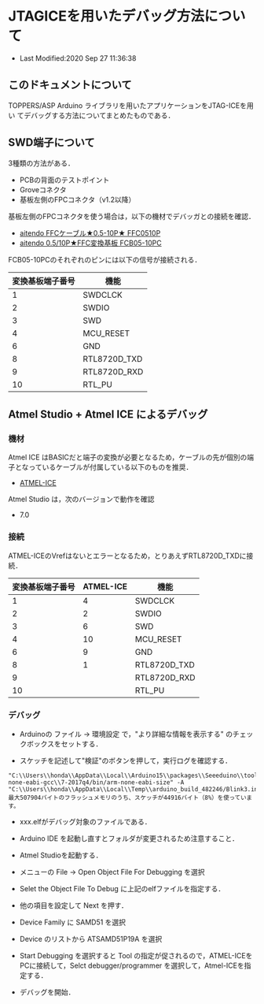 # JTAGICEを用いたデバッグ方法について
- Last Modified:2020 Sep 27 11:36:38

## このドキュメントについて
TOPPERS/ASP Arduino ライブラリを用いたアプリケーションをJTAG-ICEを用い
てデバッグする方法についてまとめたものである．

## SWD端子について
3種類の方法がある．
- PCBの背面のテストポイント
- Groveコネクタ
- 基板左側のFPCコネクタ（v1.2以降）

基板左側のFPCコネクタを使う場合は，以下の機材でデバッガとの接続を確認．

- [aitendo FFCケーブル★0.5-10P★ FFC0510P](https://www.aitendo.com/product/7614)
- [aitendo 0.5/10P★FFC変換基板 FCB05-10PC](https://www.aitendo.com/product/18491)

FCB05-10PCのそれぞれのピンには以下の信号が接続される．

| 変換基板端子番号 | 機能 |
----|---- 
| 1 | SWDCLCK   | 
| 2 | SWDIO        | 
| 3 | SWD          | 
| 4 | MCU_RESET    | 
| 6 | GND          | 
| 8 | RTL8720D_TXD   | 
| 9 | RTL8720D_RXD   | 
| 10 | RTL_PU   | 

## Atmel Studio + Atmel ICE によるデバッグ

### 機材

Atmel ICE はBASICだと端子の変換が必要となるため，ケーブルの先が個別の端子となっているケーブルが付属している以下のものを推奨．

- [ATMEL-ICE](https://www.digikey.jp/product-detail/ja/microchip-technology/ATATMEL-ICE/ATATMEL-ICE-ND/4753379)

Atmel Studio は，次のバージョンで動作を確認

- 7.0

### 接続

ATMEL-ICEのVrefはないとエラーとなるため，とりあえずRTL8720D_TXDに接続．

| 変換基板端子番号 | ATMEL-ICE | 機能 |
----|----|----  
| 1 | 4  | SWDCLCK   | 
| 2 | 2  | SWDIO        | 
| 3 | 6  | SWD          | 
| 4 | 10 | MCU_RESET    | 
| 6 |  9 | GND          | 
| 8 |  1 | RTL8720D_TXD   | 
| 9 |    | RTL8720D_RXD   | 
| 10 |   | RTL_PU   | 

### デバッグ

- Arduinoの ファイル → 環境設定 で，"より詳細な情報を表示する" のチェックボックスをセットする．

- スケッチを記述して"検証"のボタンを押して，実行ログを確認する．


```
"C:\\Users\\honda\\AppData\\Local\\Arduino15\\packages\\Seeeduino\\tools\\arm-none-eabi-gcc\\7-2017q4/bin/arm-none-eabi-size" -A "C:\\Users\\honda\\AppData\\Local\\Temp\\arduino_build_482246/Blink3.ino.elf"  
最大507904バイトのフラッシュメモリのうち、スケッチが44916バイト（8%）を使っています。
```

- xxx.elfがデバッグ対象のファイルである．
 - Arduino IDE を起動し直すとフォルダが変更されるため注意すること．

- Atmel Studioを起動する．

- メニューの File -> Open Object File For Debugging を選択

- Selet the Object File To Debug に上記のelfファイルを指定する．

- 他の項目を設定して Next を押す．

- Device Family に SAMD51 を選択

- Device のリストから ATSAMD51P19A を選択

- Start Debugging を選択すると Tool の指定が促されるので，ATMEL-ICEをPCに接続して，Selct debugger/programmer を選択して，Atmel-ICEを指定する．

- デバッグを開始．
